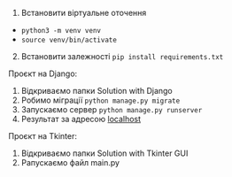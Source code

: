 1. Встановити віртуальне оточення 
- ```python3 -m venv venv```
- ```source venv/bin/activate```
2. Встановити залежності ```pip install requirements.txt```

Проєкт на Django:
1. Відкриваємо папки Solution with Django
2. Робимо міграції ```python manage.py migrate```
3. Запускаємо сервер ```python manage.py runserver```
4. Результат за адресою [localhost](http://127.0.0.1:8000/)

Проєкт на Tkinter:
1. Відкриваємо папки Solution with Tkinter GUI 
2. Pапускаємо файл main.py 